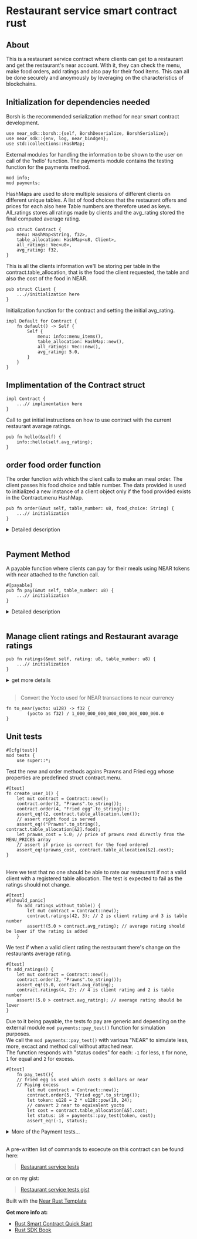 # Restaurant service smart contract rust

## About 

This is a restaurant service contract where clients can get to a restaurant and get the restaurant's
near account. With it, they can check the menu, make food orders, add ratings and also pay for their food items.
This can all be done securely and anoymously by leveraging on the characteristics of blockchains.
<br/>

## Initialization for dependencies needed <br/>
Borsh is the recommended serialization method for near smart contract development.

    use near_sdk::borsh::{self, BorshDeserialize, BorshSerialize};
    use near_sdk::{env, log, near_bindgen};
    use std::collections::HashMap;


External modules for handling the information to be shown to the user on call of the 'hello' function. The payments module contains the testing function for the payments method.

    mod info;
    mod payments;


HashMaps are used to store multiple sessions of different clients on different unique tables.
A list of food choices that the restaurant offers and prices for each also here
Table numbers are therefore used as keys.
All_ratings stores all ratings made by clients and the avg_rating stored the final computed average rating.

    pub struct Contract {
        menu: HashMap<String, f32>,
        table_allocation: HashMap<u8, Client>,
        all_ratings: Vec<u8>,
        avg_rating: f32,
    }

This is all the clients information we'll be storing per table in the contract.table_allocation, that is the food the client requested, the table and also the cost of the food in NEAR.

    pub struct Client {
        ...//initialization here
    }

Initialization function for the contract and setting the initial avg_rating.

    impl Default for Contract {
        fn default() -> Self {
            Self {
                menu: info::menu_items(),
                table_allocation: HashMap::new(),
                all_ratings: Vec::new(),
                avg_rating: 5.0,
            }
        }
    }
## Implimentation of the Contract struct

    impl Contract {
        ...// implimentation here
    }

Call to get initial instructions on how to use contract with the current restaurant avarage ratings.

    pub fn hello(&self) {
        info::hello(self.avg_rating);
    }
 
## order food order function

The order function with which the client calls to make an meal order. The client passes his food choice and table number.
The data provided is used to initialized a new instance of a client object only if the food provided exists in the Contract.menu HashMap.

    pub fn order(&mut self, table_number: u8, food_choice: String) {
        ...// initialization
    }

<details>
<summary>
    Detailed description
</summary>
<br/>

    pub fn order(&mut self, table_number: u8, food_choice: String) {
        // convert food_choice from string to str so that it can be used to iterate through MENU_ITEMS
        // let food: &str = &*food_choice;
        log!("Table number {} your order is {} ", &table_number, &food_choice);
        // Check if the client's food exists in the MENU_ITEMS
        if self.menu.contains_key(&food_choice) {
            env::log_str("Your order is confirmed");
            // // Get the index of the food from the MENU_ITEMS so as to match the order's price
            // let food_index: usize = MENU_ITEMS.iter().position(|&x| x == &food_choice).unwrap();
            // The cost is currently in dollars thus divided by the current value of NEAR to convert it to near
            let cost: f32 = self.menu[&food_choice]; // 5.64
            let client_new = Client {
                table: table_number,
                food: food_choice,
                cost: cost,
            };
            // call the add_client method passing the generated Client and the table_number as key
            self.add_client(client_new.clone(), table_number);
            log!(
                "Your food should cost: {} near",
                self.table_allocation[&table_number].cost
            );
        } else {
            env::log_str("Your item does not exist in our inventory, please try again");
        };
    }

</details> <br>

## Payment Method

A payable function where clients can pay for their meals using NEAR tokens with near attached to the function call.

    #[payable]
    pub fn pay(&mut self, table_number: u8) {
        ...// initialization
    }

<details>
<summary>
Detailed description
</summary>
<br/>

    #[payable]
    pub fn pay(&mut self, table_number: u8) {
        // Assign attached near and the cost of food for the table to variables
        let tokens = env::attached_deposit();
        let charge = self.table_allocation[&table_number].cost;
        log!("deposited {} ", tokens);
        // convert unsigned integer to float and yocto to near
        let token_near = to_near(tokens);
        log!("cost: {}, token near {}", charge, token_near);
        // if checks to compare the token recieved to the expected charge for the meals and give relevant feedback
        if token_near <= 0.00002 {
            env::log_str("unsuccessful");
            return
        } if token_near + 0.00002 > charge {
            log!(
                "You paid more by {} we hope it's a tip",
                (token_near - charge)
            );
            return;
        } if token_near + 0.00002 < charge {
            log!(
                "You paid less by {} please consider paying up",
                (charge - token_near)
            );
            return;
        } else {
                env::log_str("successful");
                return;
        }
    }

</details><br>

## Manage client ratings and Restaurant avarage ratings

    pub fn ratings(&mut self, rating: u8, table_number: u8) {
        ...// initialization
    }
<details>
<summary>
get more details
</summary>
<br>

    pub fn ratings(&mut self, rating: u8, table_number: u8) {
        // Check if the table number making the request is a valid client
        if !self.table_allocation.contains_key(&table_number) {
            log!("sorry only clients can rate our services");
            return;
        }
        // Add clients ratings to the all ratings vector
        self.all_ratings.push(rating);
        // Compute the average ratings of the restaurant
        let ratings_count = self.all_ratings.len() as f32;
        // Get a sum of total ratings inclusive of the newly added rating using a for loop
        let mut total_ratings = 0.0;

        for rate in &self.all_ratings {
            total_ratings += *rate as f32;
        }
        // Compute a new average rating and Update it to the Restaurant struct
        self.avg_rating = total_ratings / ratings_count;
        log!("Current restaurant ratings stand at {}", self.avg_rating)
    }

</details> <br>

> Convert the Yocto used for NEAR transactions to near currency 

    fn to_near(yocto: u128) -> f32 {
            (yocto as f32) / 1_000_000_000_000_000_000_000_000.0
    }
## Unit tests

    #[cfg(test)]
    mod tests {
        use super::*;

Test the new and order methods agains Prawns and Fried egg whose properties are predefined struct contract.menu.

    #[test]
    fn create_user_1() {
        let mut contract = Contract::new();
        contract.order(2, "Prawns".to_string());
        contract.order(4, "Fried egg".to_string());
        assert_eq!(2, contract.table_allocation.len());
        // assert right food is served
        assert_eq!("Prawns".to_string(), contract.table_allocation[&2].food); 
        let prawns_cost = 5.0; // price of prawns read directly from the MENU_PRICES array
        // assert if price is correct for the food ordered
        assert_eq!(prawns_cost, contract.table_allocation[&2].cost);
    }
<br>
Here we test that no one should be able to rate our restaurant if not a valid client with a registered table allocation.
The test is expected to fail as the ratings should not change.

    #[test]
    #[should_panic]
        fn add_ratings_without_table() {
            let mut contract = Contract::new();
            contract.ratings(42, 3); // 2 is client rating and 3 is table number
            assert!(5.0 > contract.avg_rating); // average rating should be lower if the rating is added
        }
We test if when a valid client rating the restaurant there's change on the restaurants average rating.

    #[test]
    fn add_ratings() {
        let mut contract = Contract::new();
        contract.order(2, "Prawns".to_string());
        assert_eq!(5.0, contract.avg_rating);
        contract.ratings(4, 2); // 4 is client rating and 2 is table number
        assert!(5.0 > contract.avg_rating); // average rating should be lower
    }

Due to it being payable, the tests fo pay are generic and depending on the external module `mod payments::pay_test()` function for simulation purposes.\
We call the `mod payments::pay_test()` with various "NEAR" to simulate less, more, excact and method call without attached near.\
The function responds with "status codes" for each: `-1` for less, `0` for none, `1` for equal and `2` for excess.

    #[test]
        fn pay_test(){
        // fried egg is used which costs 3 dollars or near
        // Paying excess
            let mut contract = Contract::new();
            contract.order(5, "Fried egg".to_string()); 
            let token: u128 = 2 * u128::pow(10, 24); 
            // convert 2 near to equivalent yocto
            let cost = contract.table_allocation[&5].cost;
            let status: i8 = payments::pay_test(token, cost);
            assert_eq!(-1, status);
<details>
<summary>
More of the Payment tests...
</summary>
<br/>

    // Paying less
        contract.order(5, "Fried egg".to_string());
        let token: u128 = 4 * u128::pow(10, 24); 
        // convert 4 near to equivalent yocto
        let cost = contract.table_allocation[&5].cost;
        let status: i8 = payments::pay_test(token, cost);
        assert_eq!(2, status);
        //  Paying right ammount
        contract.order(5, "Fried egg".to_string());
        let cost = contract.table_allocation[&5].cost;
        let token: u128 = 3 * u128::pow(10, 24); // convert 3 near to equivalent yocto
        let status: i8 = payments::pay_test(token, cost);
        assert_eq!(1, status);
        // Paying 0 near
        contract.order(5, "Fried egg".to_string());
        let cost = contract.table_allocation[&5].cost;
        let token: u128 = 0 * u128::pow(10, 24); // convert 3 near to equivalent yocto
        let status: i8 = payments::pay_test(token, cost);
        assert_eq!(0, status);
    }

</details> <br>

A pre-written list of commands to excecute on this contract can be found here:

> [Restaurant service tests](./src/commands/)

or on my gist: 

> [Restaurant service tests gist]()

Built with the [Near Rust Template ](https://github.com/near/near-sdk-rs#pre-requisites)

<!-- 8. Build the contract

    `RUSTFLAGS='-C link-arg=-s' cargo build --target wasm32-unknown-unknown --release` -->

**Get more info at:**

* [Rust Smart Contract Quick Start](https://docs.near.org/docs/develop/contracts/rust/intro)
* [Rust SDK Book](https://www.near-sdk.io/)
